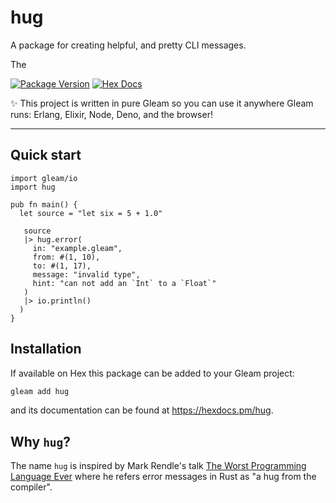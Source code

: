 # hug

A package for creating helpful, and pretty CLI messages.

The

[![Package Version](https://img.shields.io/hexpm/v/hug)](https://hex.pm/packages/hug)
[![Hex Docs](https://img.shields.io/badge/hex-docs-ffaff3)](https://hexdocs.pm/hug/)

✨ This project is written in pure Gleam so you can use it anywhere Gleam runs: Erlang, Elixir, Node, Deno, and the browser!

---

## Quick start

```gleam
import gleam/io
import hug

pub fn main() {
  let source = "let six = 5 + 1.0"

   source
   |> hug.error(
     in: "example.gleam",
     from: #(1, 10),
     to: #(1, 17),
     message: "invalid type",
     hint: "can not add an `Int` to a `Float`"
   )
   |> io.println()
  )
}
```

## Installation

If available on Hex this package can be added to your Gleam project:

```sh
gleam add hug
```

and its documentation can be found at <https://hexdocs.pm/hug>.


## Why `hug`?

The name `hug` is inspired by Mark Rendle's talk [The Worst Programming Language Ever](https://youtu.be/vcFBwt1nu2U?t=2229) where he refers error messages in Rust as "a hug from the compiler".
